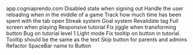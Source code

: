 app.cogniaprendo.com
Disabled state when signing out
Handle the user reloading when in the middle of a game
Track how much time has been spent with the tab open
Streak system
Goal system
Revalidate tag
Full screen when playing
Responsive tutorial
Fix jiggle when transforming button
Bug on tutorial level 1
Light mode
Fix tooltip on button in tutorial. Tooltip should be the same as the text
Skip button for parents and admins
Refactor SpaceBar name to Button

